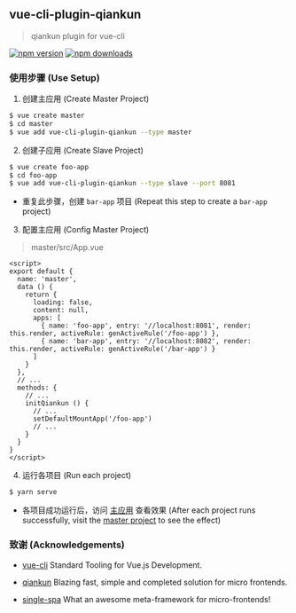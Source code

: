 ## vue-cli-plugin-qiankun

> qiankun plugin for vue-cli

[![npm version](https://img.shields.io/npm/v/vue-cli-plugin-qiankun.svg?style=flat-square)](https://www.npmjs.com/package/vue-cli-plugin-qiankun) [![npm downloads](https://img.shields.io/npm/dt/vue-cli-plugin-qiankun.svg?style=flat-square)](https://www.npmjs.com/package/vue-cli-plugin-qiankun)

### 使用步骤 (Use Setup)

1. 创建主应用 (Create Master Project)

``` sh
$ vue create master
$ cd master
$ vue add vue-cli-plugin-qiankun --type master
```

2. 创建子应用 (Create Slave Project)

``` sh
$ vue create foo-app
$ cd foo-app
$ vue add vue-cli-plugin-qiankun --type slave --port 8081
```

- 重复此步骤，创建 `bar-app` 项目 (Repeat this step to create a `bar-app` project)

3. 配置主应用 (Config Master Project)

> master/src/App.vue

``` vue
<script>
export default {
  name: 'master',
  data () {
    return {
      loading: false,
      content: null,
      apps: [
        { name: 'foo-app', entry: '//localhost:8081', render: this.render, activeRule: genActiveRule('/foo-app') },
        { name: 'bar-app', entry: '//localhost:8082', render: this.render, activeRule: genActiveRule('/bar-app') }
      ]
    }
  },
  // ...
  methods: {
    // ...
    initQiankun () {
      // ...
      setDefaultMountApp('/foo-app')
      // ...
    }
  }
}
</script>
```

4. 运行各项目 (Run each project)

``` sh
$ yarn serve
```

- 各项目成功运行后，访问 [主应用](http://http://localhost:8080) 查看效果 (After each project runs successfully, visit the [master project](http://http://localhost:8080) to see the effect)

### 致谢 (Acknowledgements)

- [vue-cli](https://github.com/vuejs/vue-cli) Standard Tooling for Vue.js Development.

- [qiankun](https://github.com/umijs/qiankun) Blazing fast, simple and completed solution for micro frontends.

- [single-spa](https://github.com/CanopyTax/single-spa) What an awesome meta-framework for micro-frontends!
